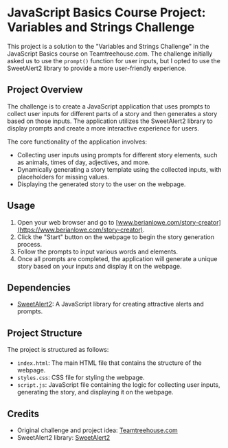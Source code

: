 # JavaScript Basics Course Project: Variables and Strings Challenge

This project is a solution to the "Variables and Strings Challenge" in the JavaScript Basics course on Teamtreehouse.com. The challenge initially asked us to use the `prompt()` function for user inputs, but I opted to use the SweetAlert2 library to provide a more user-friendly experience.

## Project Overview

The challenge is to create a JavaScript application that uses prompts to collect user inputs for different parts of a story and then generates a story based on those inputs. The application utilizes the SweetAlert2 library to display prompts and create a more interactive experience for users.

The core functionality of the application involves:

- Collecting user inputs using prompts for different story elements, such as animals, times of day, adjectives, and more.
- Dynamically generating a story template using the collected inputs, with placeholders for missing values.
- Displaying the generated story to the user on the webpage.

## Usage

1. Open your web browser and go to [www.berianlowe.com/story-creator](https://www.berianlowe.com/story-creator).
2. Click the "Start" button on the webpage to begin the story generation process.
3. Follow the prompts to input various words and elements.
4. Once all prompts are completed, the application will generate a unique story based on your inputs and display it on the webpage.

## Dependencies

- [SweetAlert2](https://sweetalert2.github.io/): A JavaScript library for creating attractive alerts and prompts.

## Project Structure

The project is structured as follows:

- `index.html`: The main HTML file that contains the structure of the webpage.
- `styles.css`: CSS file for styling the webpage.
- `script.js`: JavaScript file containing the logic for collecting user inputs, generating the story, and displaying it on the webpage.

## Credits

- Original challenge and project idea: [Teamtreehouse.com](https://teamtreehouse.com/)
- SweetAlert2 library: [SweetAlert2](https://sweetalert2.github.io/)
